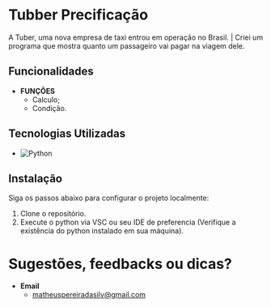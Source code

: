 # Tubber Precificação

A Tuber, uma nova empresa de taxi entrou em operação no Brasil. | Criei um programa que mostra quanto um passageiro vai pagar na viagem dele.

## Funcionalidades

- **FUNÇÕES**
  - Calculo;
  - Condição.


## Tecnologias Utilizadas

- ![Python](https://img.shields.io/badge/python-3670A0?style=for-the-badge&logo=python&logoColor=ffdd54)

## Instalação

Siga os passos abaixo para configurar o projeto localmente:

1. Clone o repositório.
2. Execute o python via VSC ou seu IDE de preferencia (Verifique a existência do python instalado em sua máquina).

# Sugestões, feedbacks ou dicas?

- **Email**
  - matheuspereiradasilv@gmail.com
